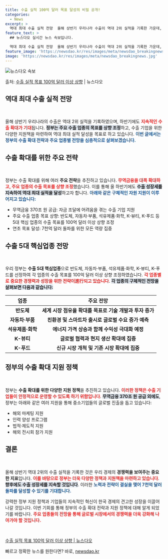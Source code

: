 ```yaml
---
title: 수출 실적 100억 달러 목표 달성의 비밀 공개!
categories:
  - News
excerpt: >
  역대 최대 수출 실적 전망  올해 상반기 우리나라 수출이 역대 2위 실적을 기록한 가운데, 하반기에도 지속적…
feature_text: >
  ## 뉴스다오 실시간 뉴스 속보입니다.

  역대 최대 수출 실적 전망  올해 상반기 우리나라 수출이 역대 2위 실적을 기록한 가운데, 하반기에도 지속적…
feature_image: 'https://newsdao.kr/res/images/meta/newsdao_breakingnews.jpg'
image: 'https://newsdao.kr/res/images/meta/newsdao_breakingnews.jpg'
---
```


![뉴스다오 속보](https://newsdao.kr/res/images/meta/newsdao_breakingnews.jpg)

<p>출처: <a href="https://newsdao.kr/4939" rel="dofollow">수출 실적 목표 100억 달러 이상 상향</a> | 뉴스다오</p>

<h2 data-ke-size="size26">역대 최대 수출 실적 전망</h2>

<p data-ke-size="size16">&nbsp;</p>

올해 상반기 우리나라의 수출은 역대 2위 실적을 기록하였으며, 하반기에도 <b><span style="color: #ee2323;">지속적인 수출 확대가 기대</span></b>됩니다. <b><span style="background-color: #21538527;">정부는 주요 수출 업종의 목표를 상향 조정</span></b>하고, 수출 기업을 위한 다양한 지원책을 마련하여 역대 최대 실적 달성을 목표로 하고 있습니다. <b><span style="color: #1a5490;">이번 글에서는 정부의 수출 확대 전략과 주요 업종별 전망을 심층적으로 살펴보겠습니다.</span></b>

<h2 data-ke-size="size26">수출 확대를 위한 주요 전략</h2>

<p data-ke-size="size16">&nbsp;</p>

정부는 수출 확대를 위해 여러 <b>주요 전략</b>을 추진하고 있습니다. <b><span style="color: #ee2323;">무역금융을 대폭 확대하고, 주요 업종의 수출 목표를 상향 조정</span></b>했습니다. 이를 통해 올 하반기에도 <b><span style="background-color: #21538527;">수출 성장세를 지속하여 역대 최대 실적을 달성</span></b>하고자 합니다. <b><span style="color: #1a5490;">아래와 같은 구체적인 자원 지원이 이루어지고 있습니다:</span></b>

<ul>
    <li>무역금융 370조 원 공급: 자금 조달에 어려움을 겪는 수출 기업 지원</li>
    <li>주요 수출 업종 목표 상향: 반도체, 자동차·부품, 석유제품·화학, K-뷰티, K-푸드 등 5대 핵심 업종의 수출 목표를 100억 달러 이상 상향 조정</li>
    <li>연초 목표 달성: 7천억 달러 돌파를 위한 모든 역량 집중</li>
</ul>

<h2 data-ke-size="size26">수출 5대 핵심업종 전망</h2>

<p data-ke-size="size16">&nbsp;</p>

우리 정부는 <b>수출 5대 핵심업종</b>으로 반도체, 자동차·부품, 석유제품·화학, K-뷰티, K-푸드를 선정하여 각 업종의 수출 목표를 100억 달러 이상 상향 조정하였습니다. <b><span style="color: #ee2323;">각 업종별로 중요한 경쟁력과 성장을 위한 전략이進行되고 있습니다</span></b>. <b><span style="background-color: #21538527;">각 업종의 구체적인 전망을 살펴보면 다음과 같습니다:</span></b>

<table style="width: 100%;">
    <thead>
        <tr>
            <th><b>업종</b></th>
            <th><b>주요 전망</b></th>
        </tr>
    </thead>
    <tbody>
        <tr>
            <td style="text-align: center; height: 17px;"><b>반도체</b></td>
            <td style="text-align: center; height: 17px;"><b>세계 시장 점유율 확대를 목표로 기술 개발과 투자 증가</b></td>
        </tr>
        <tr>
            <td style="text-align: center; height: 17px;"><b>자동차·부품</b></td>
            <td style="text-align: center; height: 17px;"><b>친환경 및 스마트차 출시로 글로벌 수요 증가 예측</b></td>
        </tr>
        <tr>
            <td style="text-align: center; height: 17px;"><b>석유제품·화학</b></td>
            <td style="text-align: center; height: 17px;"><b>에너지 가격 상승과 함께 수익성 극대화 예정</b></td>
        </tr>
        <tr>
            <td style="text-align: center; height: 17px;"><b>K-뷰티</b></td>
            <td style="text-align: center; height: 17px;"><b>글로벌 협력과 현지 생산 확대에 집중</b></td>
        </tr>
        <tr>
            <td style="text-align: center; height: 17px;"><b>K-푸드</b></td>
            <td style="text-align: center; height: 17px;"><b>신규 시장 개척 및 기존 시장 확대에 집중</b></td>
        </tr>
    </tbody>
</table>

<h2 data-ke-size="size26">정부의 수출 확대 지원 정책</h2>

<p data-ke-size="size16">&nbsp;</p>

정부는 <b>수출 확대를 위한 다양한 지원 정책</b>을 추진하고 있습니다. <b><span style="color: #ee2323;">이러한 정책은 수출 기업들이 안정적으로 운영할 수 있도록 하기 위함입니다</span></b>. <b><span style="background-color: #21538527;">무역금융 370조 원 공급 외에도</span></b>, 정부는 아래와 같은 여러 지원을 통해 중소기업들의 글로벌 진출을 돕고 있습니다:

<ul>
    <li>해외 마케팅 지원</li>
    <li>인력 양성 프로그램</li>
    <li>법적·제도적 지원</li>
    <li>해외 전시회 참가 지원</li>
</ul>

<h2 data-ke-size="size26">결론</h2>

<p data-ke-size="size16">&nbsp;</p>

올해 상반기 역대 2위의 수출 실적을 기록한 것은 우리 경제의 <b>경쟁력을 보여주는 중요한 지표</b>입니다. <b><span style="color: #ee2323;">이를 바탕으로 정부는 더욱 다양한 정책과 지원책을 마련하고 있습니다</span></b>. <b><span style="background-color: #21538527;">향후에도 수출 성장세를 지속할 것입니다</span></b>. 이러한 <b><span style="color: #1a5490;">노력과 전략이 결실을 맺어 7천억 달러 돌파를 달성할 수 있기를 기대합니다.</span></b>

강력한 정부 지원 정책과 기업들의 지속적인 혁신이 한국 경제의 견고한 성장을 이끌어 나갈 것입니다. 이번 기회를 통해 정부의 수출 확대 전략과 지원 정책에 대해 알게 되었기를 바랍니다. <b><span style="color: #ee2323;">주요 업종들의 전망을 통해 글로벌 시장에서의 경쟁력을 더욱 강화해 나아가야 할 것입니다.</span></b>

<p data-ke-size="size16">&nbsp;</p>

<p data-ke-size="size16"><a href="https://newsdao.kr/4939">수출 실적 목표 100억 달러 이상 상향 | 뉴스다오</a></p> 

빠르고 정확한 뉴스를 원한다면? 바로, <a href="https://newsdao.kr" rel="dofollow">newsdao.kr</a>


